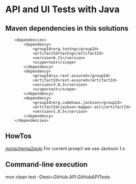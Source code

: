 # API and UI Tests with Java

## Maven dependencies in this solutions
```
    <dependencies>
        <dependency>
            <groupId>org.testng</groupId>
            <artifactId>testng</artifactId>
            <version>6.11</version>
            <scope>test</scope>
        </dependency>
        <dependency>
            <groupId>io.rest-assured</groupId>
            <artifactId>rest-assured</artifactId>
            <version>3.0.3</version>
            <scope>test</scope>
        </dependency>
        <dependency>
            <groupId>org.codehaus.jackson</groupId>
            <artifactId>jackson-mapper-asl</artifactId>
            <version>1.8.5</version>
        </dependency>
    </dependencies>
```

## HowTos

[jsonschema2pojo](http://www.jsonschema2pojo.org/)
For current proejct we use Jackson 1.x

## Command-line execution
mvn clean test -Dtest=GitHub.API.GitHubAPITests

